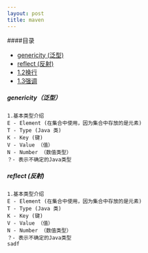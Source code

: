 ```yaml
---
layout: post
title: maven 
---
```


####目录
* [genericity (泛型)](#genericity) 
* [reflect (反射)](#reflect)
* [1.2换行](#1.2)
* [1.3强调](#1.3)

<h5 id="genericity">genericity（泛型）</h5> 
    
    
    1.基本类型介绍
    E - Element (在集合中使用，因为集合中存放的是元素)
    T - Type (Java 类)
    K - Key (键)
    V - Value （值）
    N - Number （数值类型）
    ？- 表示不确定的Java类型
    
<h5 id="reflect">reflect (反射) </h5> 
     
    1.基本类型介绍
    E - Element (在集合中使用，因为集合中存放的是元素)
    T - Type (Java 类)
    K - Key (键)
    V - Value （值）
    N - Number （数值类型）
    ？- 表示不确定的Java类型
    sadf
   

    
